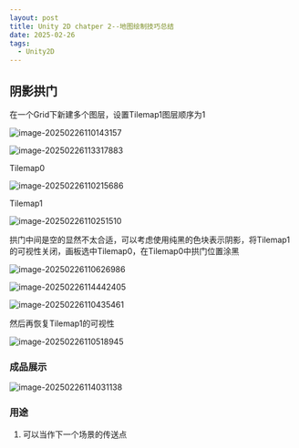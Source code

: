 ```yaml
---
layout: post
title: Unity 2D chatper 2--地图绘制技巧总结
date: 2025-02-26
tags:
  - Unity2D
---
```

## 阴影拱门

在一个Grid下新建多个图层，设置Tilemap1图层顺序为1

![image-20250226110143157](https://cdn.jsdelivr.net/gh/violet-wdream/Drawio/PNG/202502261101179.png)

![image-20250226113317883](https://cdn.jsdelivr.net/gh/violet-wdream/Drawio/PNG/202502261133912.png)

Tilemap0

![image-20250226110215686](https://cdn.jsdelivr.net/gh/violet-wdream/Drawio/PNG/202502261102718.png)

Tilemap1

![image-20250226110251510](https://cdn.jsdelivr.net/gh/violet-wdream/Drawio/PNG/202502261102543.png)

拱门中间是空的显然不太合适，可以考虑使用纯黑的色块表示阴影，将Tilemap1的可视性关闭，画板选中Tilemap0，在Tilemap0中拱门位置涂黑

![image-20250226110626986](https://cdn.jsdelivr.net/gh/violet-wdream/Drawio/PNG/202502261106005.png)

![image-20250226114442405](https://cdn.jsdelivr.net/gh/violet-wdream/Drawio/PNG/202502261144430.png)

![image-20250226110435461](https://cdn.jsdelivr.net/gh/violet-wdream/Drawio/PNG/202502261104487.png)

然后再恢复Tilemap1的可视性

![image-20250226110518945](https://cdn.jsdelivr.net/gh/violet-wdream/Drawio/PNG/202502261105969.png)

### 成品展示

![image-20250226114031138](https://cdn.jsdelivr.net/gh/violet-wdream/Drawio/PNG/202502261140167.png)

### 用途

1. 可以当作下一个场景的传送点







